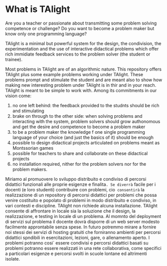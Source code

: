 # What is TAlight

Are you a teacher or passionate about transmitting some problem solving competence or challenge?
Do you want to become a problem maker but know only one programming language?

TAlight is a minimal but powerful system for the design, the condivision, the experimentation and the use of interactive didactical problems which offer rich immidiate feedback services to the problem solver (the student or trainee).

Most problems in TAlight are of an algorithmic nature.
This repository offers TAlight plus some example problems working under TAlight.
These problems prompt and stimulate the student and are meant also to show how making new interesting problem under TAlight is in thir and in your reach.
TAlight is meant to be simple to work with.
Among its commitments in our vision come:

1. no one left behind: the feedback provided to the studnts should be rich and stimulating
2. brake on through to the other side: when solving problems and interacting with the system, problem solvers should grow authonomous and get the desire and competence to become a problem maker
3. to be a problem maker the knowledge f one single programming language of your choice (and just the basics of it) should be enough
4. possible to design didactical projects articulated on problems meant as Montssorian games
5. possible for teachers to share and collaborate on these didactical projects
6. no installation required, nither for the problem solvers nor for the problem makers.

Miriamo al promuovere lo sviluppo distribuito e condiviso di percorsi didattici funzionali alle proprie esigenze e finalita`. Se diverrà` facile per i docenti (e loro studenti) contribuire con problemi, cio` consentirà` la realizzazione di un repository di percorsi didattici per problemi che possa venire costituito e popolato di problemi in modo distribuito e condiviso, in vari contesti e discipline.
TAlight non richiede alcuna installazione.
TAlight consente di affrontare in locale sia la soluzione che il design, la realizzazione, e testing in locale di un problema.
Al momnto del deployment di servizi sul problema il docente dovrà disporre di un web server modesto facilmente approntabile senza spese. 
In futuro potremmo mirare a fornire noi stessi dei servizi di hosting gratuiti che forniranno ambienti per percorsi didattici spndibili in esercitazioni, lezioni, gare, o allenamento aperto. I problemi potranno cosi` essere condivisi e percorsi didattici basati su problemi potranno essere realizzati in una rete collaborativa, come specifici a particolari esigenze e percorsi svolti in scuole lontane ed altrimenti isolate.
